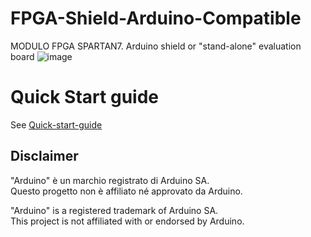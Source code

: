 # FPGA-Shield-Arduino-Compatible
MODULO FPGA SPARTAN7. Arduino shield or "stand-alone" evaluation board
![image](https://github.com/user-attachments/assets/ca62c845-772c-4b98-bee7-0aa1601cdc28)

# Quick Start guide

See [Quick-start-guide](documents/Quick-start-GR01.pdf)


## Disclaimer

"Arduino" è un marchio registrato di Arduino SA.  
Questo progetto non è affiliato né approvato da Arduino.

"Arduino" is a registered trademark of Arduino SA.  
This project is not affiliated with or endorsed by Arduino.
